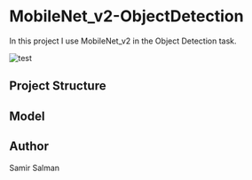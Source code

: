 # MobileNet_v2-ObjectDetection
In this project I use MobileNet_v2 in the Object Detection task.

![test](https://github.com/samirsalman/MobileNet_v2-ObjectDetection/blob/main/tests/test.gif)

## Project Structure

## Model

## Author

Samir Salman
